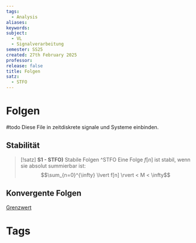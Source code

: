 ```yaml
---
tags:
  - Analysis
aliases: 
keywords: 
subject:
  - VL
  - Signalverarbeitung
semester: SS25
created: 27th February 2025
professor: 
release: false
title: Folgen
satz:
  - STFO
---
```


# Folgen

#todo Diese File in zeitdiskrete signale und Systeme einbinden.

## Stabilität

> [!satz] **S1 - STFO)** Stabile Folgen ^STFO
>  Eine Folge $f[n]$ ist stabil, wenn sie absolut summierbar ist:
>  $$\sum_{n=0}^{\infty} \lvert f[n] \rvert < M < \infty$$

## Konvergente Folgen

[Grenzwert](Grenzwert.md)
# Tags